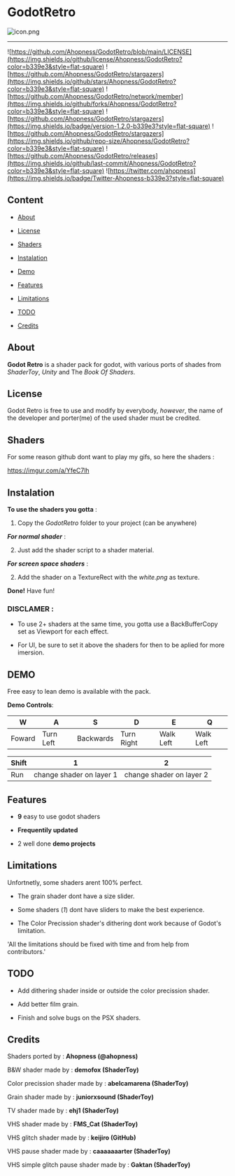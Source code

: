 # GodotRetro

![icon.png](Logo)

- - - - - - -

![https://github.com/Ahopness/GodotRetro/blob/main/LICENSE](https://img.shields.io/github/license/Ahopness/GodotRetro?color=b339e3&style=flat-square)
![https://github.com/Ahopness/GodotRetro/stargazers](https://img.shields.io/github/stars/Ahopness/GodotRetro?color=b339e3&style=flat-square)
![https://github.com/Ahopness/GodotRetro/network/member](https://img.shields.io/github/forks/Ahopness/GodotRetro?color=b339e3&style=flat-square)
![https://github.com/Ahopness/GodotRetro/stargazers](https://img.shields.io/badge/version-1.2.0-b339e3?style=flat-square)
![https://github.com/Ahopness/GodotRetro/stargazers](https://img.shields.io/github/repo-size/Ahopness/GodotRetro?color=b339e3&style=flat-square)
![https://github.com/Ahopness/GodotRetro/releases](https://img.shields.io/github/last-commit/Ahopness/GodotRetro?color=b339e3&style=flat-square)
![https://twitter.com/ahopness](https://img.shields.io/badge/Twitter-Ahopness-b339e3?style=flat-square)



## Content

* [About](#about)

* [License](#license)

* [Shaders](#shaders)

* [Instalation](#instalation)

* [Demo](#demo)

* [Features](#features)

* [Limitations](#limitations)

* [TODO](#todo)

* [Credits](#credits)



## About

**Godot Retro** is a shader pack for godot, with various ports of shades from *ShaderToy*, *Unity* and The *Book Of Shaders*. 



## License

Godot Retro is free to use and modify by everybody, *however*, the name of the developer and porter(me) of the used shader must be credited.



## Shaders
For some reason github dont want to play my gifs, so here the shaders :

https://imgur.com/a/YfeC7lh



## Instalation

**To use the shaders you gotta** :

1. Copy the _GodotRetro_ folder to your project (can be anywhere)


***For normal shader*** :

2. Just add the shader script to a shader material.


***For screen space shaders*** :

2. Add the shader on a TextureRect with the _white.png_ as texture.


**Done!** Have fun!


### DISCLAMER :

- To use 2+ shaders at the same time, you gotta use a BackBufferCopy set as Viewport for each effect.

- For UI, be sure to set it above the shaders for then to be aplied for more imersion.



## DEMO

Free easy to lean demo is available with the pack.


**Demo Controls**:

|    W   |     A     |     S     |     D      |     E     |     Q     |
|--------|-----------|-----------|------------|-----------|-----------|
| Foward | Turn Left | Backwards | Turn Right | Walk Left | Walk Left |

| Shift |            1             |             2            |
|-------|--------------------------|--------------------------|
|  Run  | change shader on layer 1 | change shader on layer 2 |



## Features

 - **9** easy to use godot shaders
 
 - **Frequentily updated**

 - 2 well done **demo projects**



## Limitations

Unfortnetly, some shaders arent 100% perfect.

 - The grain shader dont have a size slider.
 
 - Some shaders (*1*) dont have sliders to make the best experience.

 - The Color Precission shader's dithering dont work because of Godot's limitation.


 'All the limitations should be fixed with time and from help from contributors.'



## TODO

 - Add dithering shader inside or outside the color precission shader.

 - Add better film grain.

 - Finish and solve bugs on the PSX shaders.



## Credits 

Shaders ported by : **Ahopness (@ahopness)**


B&W shader made by : **demofox (ShaderToy)**

Color precission shader made by : **abelcamarena (ShaderToy)**

Grain shader made by : **juniorxsound (ShaderToy)**

TV shader made by : **ehj1 (ShaderToy)**

VHS shader made by : **FMS_Cat (ShaderToy)**

VHS glitch shader made by : **keijiro (GitHub)**

VHS pause shader made by : **caaaaaaarter (ShaderToy)**

VHS simple glitch pause shader made by : **Gaktan (ShaderToy)**
